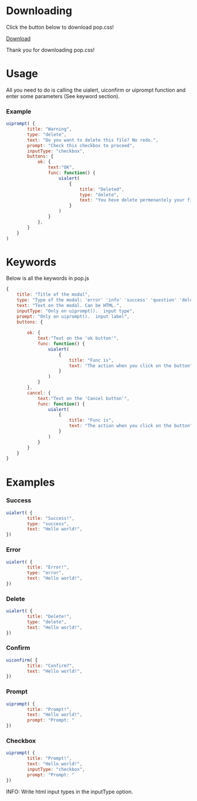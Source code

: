 # Downloading
Click the button below to download pop.css!

[Download](jsmodals.zip)

Thank you for downloading pop.css!

# Usage
All you need to do is calling the uialert, uiconfirm or uiprompt function and enter some parameters (See keyword section).

### Example
```javascript
uiprompt( {
        title: "Warning",
        type: "delete",
        text: "Do you want to delete this file? No redo.",
        prompt: "Check this checkbox to proceed",
        inputType: "checkbox",
        buttons: {
            ok: {
                text:"OK",
                func: function() {
                    uialert(
                        {
                            title: "Deleted",
                            type: "delete",
                            text: "You heve delete permenantely your file.",
                        }
                    )
                }
            },
        }
    }
)
```


# Keywords

Below is all the keywords in pop.js

```javascript
{
    title: "Title of the modal",
    type: "Type of the modal: 'error' 'info' 'success' 'question' 'delete'",
    text: "Text on the modal. Can be HTML.",
    inputType: "Only on uiprompt().  input type",
    prompt: "Only on uiprompt().  input label",
    buttons: {
    
        ok: {
            text:"Text on the 'ok button'",
            func: function() {
                uialert(
                    {
                        title: "Func is",
                        text: "The action when you click on the button"
                    }
                )
            }
        },
        cancel: {
            text:"Text on the 'Cancel button'",
            func: function() {
                uialert(
                    {
                        title: "Func is",
                        text: "The action when you click on the button"
                    }
                )
            }
        }
    }
}
```
# Examples

### Success
```javascript
uialert( {
        title: "Success!",
        type: "success",
        text: "Hello world!",
})
```

### Error
```javascript
uialert( {
        title: "Error!",
        type: "error",
        text: "Hello world!",
})
```

### Delete
```javascript
uialert( {
        title: "Delete!",
        type: "delete",
        text: "Hello world!",
})
```

### Confirm
```javascript
uiconfirm( {
        title: "Confirm?",
        text: "Hello world!",
})
```

### Prompt
```javascript
uiprompt( {
        title: "Prompt!",
        text: "Hello world!",
        prompt: "Prompt: "
})
```

### Checkbox
```javascript
uiprompt( {
        title: "Prompt!",
        text: "Hello world!",
        inputType: "checkbox",
        prompt: "Prompt: "
})
```
INFO: Write html input types in the inputType option.
